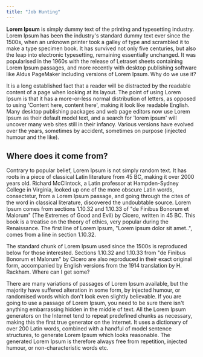 ```yaml
---
title: "Job Hunting"
---
```


**Lorem Ipsum** is simply dummy text of the printing and typesetting industry. Lorem Ipsum has been the
industry's standard dummy text ever since the 1500s, when an unknown printer took a galley of type
and scrambled it to make a type specimen book. It has survived not only five centuries, but also
the leap into electronic typesetting, remaining essentially unchanged. It was popularised in the
1960s with the release of Letraset sheets containing Lorem Ipsum passages, and more recently with
desktop publishing software like Aldus PageMaker including versions of Lorem Ipsum. Why do we use
it?

It is a long established fact that a reader will be distracted by the readable content of a page
when looking at its layout. The point of using Lorem Ipsum is that it has a more-or-less normal
distribution of letters, as opposed to using 'Content here, content here', making it look like
readable English. Many desktop publishing packages and web page editors now use Lorem Ipsum as
their default model text, and a search for 'lorem ipsum' will uncover many web sites still in their
infancy. Various versions have evolved over the years, sometimes by accident, sometimes on purpose
(injected humour and the like).

## Where does it come from?

Contrary to popular belief, Lorem Ipsum is not simply random text. It has roots in a piece of
classical Latin literature from 45 BC, making it over 2000 years old. Richard McClintock, a Latin
professor at Hampden-Sydney College in Virginia, looked up one of the more obscure Latin words,
consectetur, from a Lorem Ipsum passage, and going through the cites of the word in classical
literature, discovered the undoubtable source. Lorem Ipsum comes from sections 1.10.32 and 1.10.33
of "de Finibus Bonorum et Malorum" (The Extremes of Good and Evil) by Cicero, written in 45 BC.
This book is a treatise on the theory of ethics, very popular during the Renaissance. The first
line of Lorem Ipsum, "Lorem ipsum dolor sit amet..", comes from a line in section 1.10.32.

The standard chunk of Lorem Ipsum used since the 1500s is reproduced below for those interested.
Sections 1.10.32 and 1.10.33 from "de Finibus Bonorum et Malorum" by Cicero are also reproduced in
their exact original form, accompanied by English versions from the 1914 translation by H. Rackham.
Where can I get some?

There are many variations of passages of Lorem Ipsum available, but the majority have suffered
alteration in some form, by injected humour, or randomised words which don't look even slightly
believable. If you are going to use a passage of Lorem Ipsum, you need to be sure there isn't
anything embarrassing hidden in the middle of text. All the Lorem Ipsum generators on the Internet
tend to repeat predefined chunks as necessary, making this the first true generator on the
Internet. It uses a dictionary of over 200 Latin words, combined with a handful of model sentence
structures, to generate Lorem Ipsum which looks reasonable. The generated Lorem Ipsum is therefore
always free from repetition, injected humour, or non-characteristic words etc.
